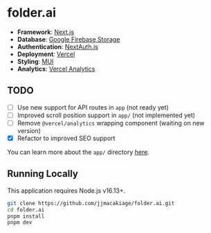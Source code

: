 # folder.ai

- **Framework**: [Next.js](https://nextjs.org/)
- **Database**: [Google Firebase Storage](https://firebase.google.com)
- **Authentication**: [NextAuth.js](https://next-auth.js.org)
- **Deployment**: [Vercel](https://vercel.com)
- **Styling**: [MUI](https://mui.com)
- **Analytics**: [Vercel Analytics](https://vercel.com/analytics)

## TODO

- [ ] Use new support for API routes in `app` (not ready yet)
- [ ] Improved scroll position support in `app/` (not implemented yet)
- [ ] Remove `@vercel/analytics` wrapping component (waiting on new version)
- [x] Refactor to improved SEO support

You can learn more about the `app/` directory [here](https://beta.nextjs.org/docs).

## Running Locally

This application requires Node.js v16.13+.

```bash
git clone https://github.com/jjmacakiage/folder.ai.git
cd folder.ai
pnpm install
pnpm dev
```

